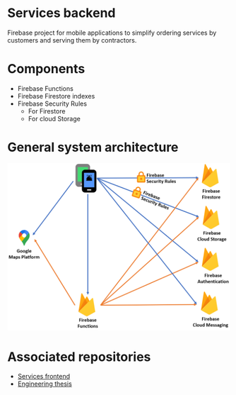 # Services backend
Firebase project for mobile applications to simplify ordering services by customers and serving them by contractors.

# Components
- Firebase Functions
- Firebase Firestore indexes
- Firebase Security Rules
  - For Firestore
  - For cloud Storage

# General system architecture
<img src="https://github.com/klima7/Services-frontend/blob/images/images/architecture.png" width="600"/>

# Associated repositories
- [Services frontend](https://github.com/klima7/Services-frontend)
- [Engineering thesis](https://github.com/klima7/Engineering-thesis)
